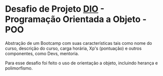 # Desafio de Projeto [DIO](https://www.dio.me/) - Programação Orientada a Objeto - POO 

Abstração de um Bootcamp com suas características tais como nome do curso, descrição do curso, carga horária, Xp's (pontuação) e outros componentes, como Devs, mentoria.

Para esse desafio foi feito o uso de orientação a objeto, incluindo herança e polimorfismo.